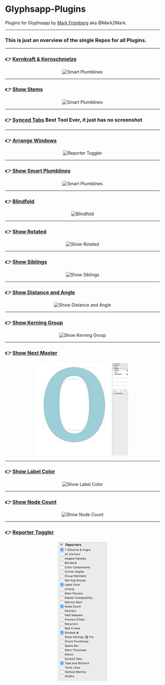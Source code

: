 # Glyphsapp-Plugins

Plugins for Glyphsapp by [Mark Frömberg](http://www.markfromberg.com/) aka @Mark2Mark.


---
### This is just an overview of the single Repos for all Plugins.

---
### :point_right: [Kernkraft & Kernschmelze](https://github.com/carrois/Kernkraft/)
<p align="center"> 
<img src="https://raw.githubusercontent.com/carrois/Kernkraft/master/Kernkraft%2001.png" alt="Smart Plumblines" height="550 px">
</p>

---
### :point_right: [Show Stems](https://github.com/Mark2Mark/Show-Stems)
<p align="center"> 
<img src="https://raw.githubusercontent.com/Mark2Mark/Show-Stems/master/Images/Show%20Stems%2001.gif" alt="Smart Plumblines" height="300px">
</p> 
  
---
### :point_right: [Synced Tabs](https://github.com/Mark2Mark/SyncedTabs) **Best Tool Ever, it just has no screenshot**

---
### :point_right: [Arrange Windows](https://github.com/Mark2Mark/ArrangeWindows)
<p align="center"> 
<img src="https://raw.githubusercontent.com/Mark2Mark/ArrangeWindows/master/ArrangeWindows.gif" alt="Reporter Toggler" height="400px">
</p>

---
### :point_right: [Show Smart Plumblines](https://github.com/Mark2Mark/Show-Smart-Plumblines)
<p align="center"> 
<img src="https://raw.githubusercontent.com/Mark2Mark/Glyphsapp-Plugins/Screenshots/Screenshots/SmartPlumblines/SmPlL%2012.png?raw=true" alt="Smart Plumblines" height="">
</p>

---
### :point_right: [Blindfold](https://github.com/Mark2Mark/Blindfold)
<p align="center"> 
<img src="https://raw.githubusercontent.com/Mark2Mark/Glyphsapp-Plugins/11561cf20d110e314943e6294edf47defbdb73bc/Screenshots/UncoverXHeight/UcXh%2001.png?raw=true" alt="Blindfold" height="">
</p>

---
### :point_right: [Show Rotated](https://github.com/Mark2Mark/Show-Rotated)
<p align="center"> 
<img src="https://github.com/Mark2Mark/Glyphsapp-Plugins/raw/Screenshots/ShowRotated/Screenshots/ShowRotated03_Mark-Froemberg.gif?raw=true" alt="Show Rotated" height="">
</p>

---
### :point_right: [Show Siblings](https://github.com/Mark2Mark/Show-Siblings)
<p align="center"> 
<img src="https://github.com/Mark2Mark/Glyphsapp-Plugins/raw/Screenshots/ShowSiblings/Screenshots/screencapDemoFont.gif?raw=true" alt="Show Siblings" height="">
</p>

---
### :point_right: [Show Distance and Angle](https://github.com/Mark2Mark/Show-Distance-And-Angle-Of-Nodes)
<p align="center"> 
<img src="https://raw.githubusercontent.com/Mark2Mark/Show-Distance-And-Angle-Of-Nodes/master/Screenshots/Distance_And_Angle_01.png?raw=true" alt="Show Distance and Angle" height="350px">
</p>

---
### :point_right: [Show Kerning Group](https://github.com/Mark2Mark/Show-Kerning-Group-Reference)
<p align="center"> 
<img src="https://raw.githubusercontent.com/Mark2Mark/Show-Kerning-Group-Reference/12fd9ffaa0447f742dabce60a407ece582e1d6b2/Screenshots/KGR%2001.png?raw=true" alt="Show Kerning Group" height="">
</p>

---
### :point_right: [Show Next Master](https://github.com/Mark2Mark/Show-Next-Master)
<p align="center"> 
<img src="https://raw.githubusercontent.com/DeutschMark/Show-Next-Master/master/Screenshots/Show%20Next%20Master%2001.png?raw=true" alt="Show Next Master" height="300px">
</p>

---
### :point_right: [Show Label Color](https://github.com/Mark2Mark/Show-Label-Color)
<p align="center"> 
<img src="https://raw.githubusercontent.com/Mark2Mark/Show-Label-Color/d054d4d05d6f16b2be49f055f2b06b27725b81c8/Screenshots/Show%20Label%20Color%2001.png?raw=true" alt="Show Label Color" height="">
</p>

---
### :point_right: [Show Node Count](https://github.com/Mark2Mark/Show-Node-Count)
<p align="center"> 
<img src="https://github.com/Mark2Mark/Glyphsapp-Plugins/raw/Screenshots/ShowNodeCount/Screenshots/ShowNodeCount_Mark-Froemberg.gif?raw=true" alt="Show Node Count" height="">
</p>

---
### :point_right: [Reporter Toggler](https://github.com/Mark2Mark/Reporter-Toggler)
<p align="center"> 
<img src="https://github.com/Mark2Mark/Reporter-Toggler/raw/master/Screenshots/ReporterToggler%2002.png" alt="Reporter Toggler" height="450 px">
</p>
